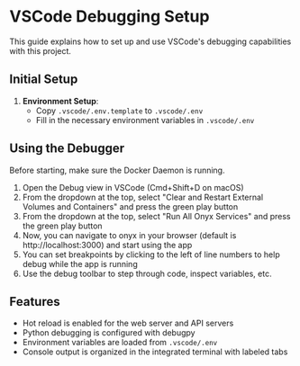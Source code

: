 # VSCode Debugging Setup

This guide explains how to set up and use VSCode's debugging capabilities with this project.

## Initial Setup

1. **Environment Setup**:
   - Copy `.vscode/.env.template` to `.vscode/.env`
   - Fill in the necessary environment variables in `.vscode/.env`

## Using the Debugger

Before starting, make sure the Docker Daemon is running.

1. Open the Debug view in VSCode (Cmd+Shift+D on macOS)
2. From the dropdown at the top, select "Clear and Restart External Volumes and Containers" and press the green play button
3. From the dropdown at the top, select "Run All Onyx Services" and press the green play button
4. Now, you can navigate to onyx in your browser (default is http://localhost:3000) and start using the app
5. You can set breakpoints by clicking to the left of line numbers to help debug while the app is running
6. Use the debug toolbar to step through code, inspect variables, etc.

## Features

- Hot reload is enabled for the web server and API servers
- Python debugging is configured with debugpy
- Environment variables are loaded from `.vscode/.env`
- Console output is organized in the integrated terminal with labeled tabs
